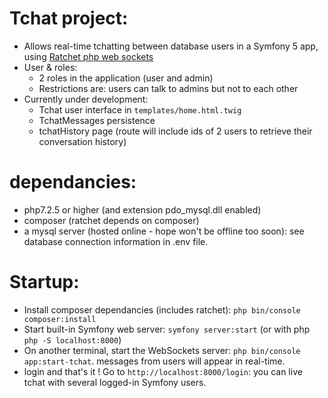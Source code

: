 # Tchat project:

- Allows real-time tchatting between database users in a Symfony 5 app, using [Ratchet php web sockets](http://socketo.me/)
- User & roles:
	- 2 roles in the application (user and admin)
	- Restrictions are: users can talk to admins but not to each other
- Currently under development:
	- Tchat user interface in `templates/home.html.twig`
	- TchatMessages persistence
	- tchatHistory page (route will include ids of 2 users to retrieve their conversation history)

# dependancies:

- php7.2.5 or higher (and extension pdo_mysql.dll enabled)
- composer (ratchet depends on composer)
- a mysql server (hosted online - hope won't be offline too soon): see database connection information in .env file.

# Startup:

- Install composer dependancies (includes ratchet): `php bin/console composer:install`
- Start built-in Symfony web server: `symfony server:start` (or with php `php -S localhost:8000`)
- On another terminal, start the WebSockets server: `php bin/console app:start-tchat`. messages from users will appear in real-time.
- login and that's it ! Go to `http://localhost:8000/login`: you can live tchat with several logged-in Symfony users.